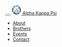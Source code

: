 <nav class="navbar navbar-toggleable-md navbar-light bg-faded fixed-top">
  <div class="container nav-container">
    <button class="navbar-toggler navbar-toggler-right" type="button" data-toggle="collapse" data-target="#navbarSupportedContent" aria-controls="navbarSupportedContent" aria-expanded="false" aria-label="Toggle navigation">
      <span class="navbar-toggler-icon"></span>
    </button>
    <a class="navbar-brand" href="../">
      <img src="./_assets/svg/logo.svg" width="30" height="30" class="d-inline-block align-top" alt="">
      Alpha Kappa Psi
    </a>
    <div class="collapse navbar-collapse justify-content-end" id="navbarSupportedContent">
      <ul class="navbar-nav">
        <li class="nav-item">
          <a class="nav-link" href="./about">About</span></a>
        </li>
        <li class="nav-item">
          <a class="nav-link" href="./brothers">Brothers</a>
        </li>
        <li class="nav-item">
          <a class="nav-link" href="./events">Events</a>
        </li>
        <li class="nav-item">
          <a class="nav-link" href="./contact">Contact</a>
        </li>
      </ul>
    </div>
  </div>
</nav>
